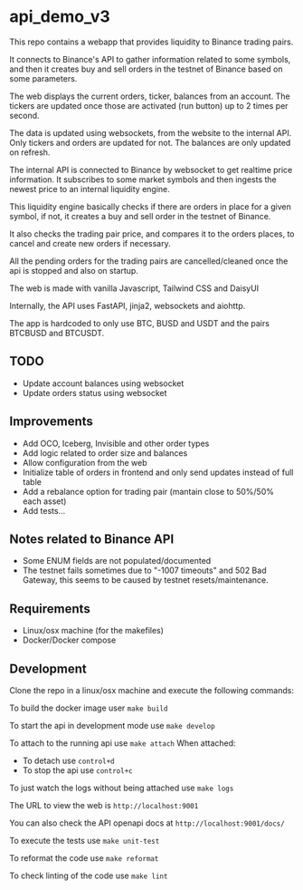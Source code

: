 # api_demo_v3

This repo contains a webapp that provides liquidity to Binance trading pairs.

It connects to Binance's API to gather information related to some symbols, and then it creates buy and sell orders in the testnet of Binance based on some parameters.

The web displays the current orders, ticker, balances from an account.
The tickers are updated once those are activated (run button) up to 2 times per second.

The data is updated using websockets, from the website to the internal API.
Only tickers and orders are updated for not. The balances are only updated on refresh.

The internal API is connected to Binance by websocket to get realtime price information.
It subscribes to some market symbols and then ingests the newest price to an internal liquidity engine.

This liquidity engine basically checks if there are orders in place for a given symbol, if not, it creates a buy and sell order in the testnet of Binance.

It also checks the trading pair price, and compares it to the orders places, to cancel and create new orders if necessary.

All the pending orders for the trading pairs are cancelled/cleaned once the api is stopped and also on startup.

The web is made with vanilla Javascript, Tailwind CSS and DaisyUI

Internally, the API uses FastAPI, jinja2, websockets and aiohttp.


The app is hardcoded to only use BTC, BUSD and USDT and the pairs BTCBUSD and BTCUSDT.

## TODO

- Update account balances using websocket
- Update orders status using websocket


## Improvements

- Add OCO, Iceberg, Invisible and other order types
- Add logic related to order size and balances
- Allow configuration from the web
- Initialize table of orders in frontend and only send updates instead of full table
- Add a rebalance option for trading pair (mantain close to 50%/50% each asset)
- Add tests...

## Notes related to Binance API

- Some ENUM fields are not populated/documented
- The testnet fails sometimes due to "-1007 timeouts" and 502 Bad Gateway, this seems to be caused by testnet resets/maintenance.


## Requirements

- Linux/osx machine (for the makefiles)
- Docker/Docker compose

## Development

Clone the repo in a linux/osx machine and execute the following commands:

To build the docker image user `make build`

To start the api in development mode use `make develop`

To attach to the running api use `make attach`
When attached:
- To detach use `control+d`
- To stop the api use `control+c`

To just watch the logs without being attached use `make logs`

The URL to view the web is `http://localhost:9001`

You can also check the API openapi docs at `http://localhost:9001/docs/`

To execute the tests use `make unit-test`

To reformat the code use `make reformat`

To check linting of the code use `make lint`
